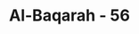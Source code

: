 ---
title: "Al-Baqarah - 56"
no: 56
arabic_no: ٥٦
ayah: ثُمَّ بَعَثْنٰكُمْ مِّنْۢ بَعْدِ مَوْتِكُمْ لَعَلَّكُمْ تَشْكُرُوْنَ
translation: "Kemudian, Kami membangkitkan kamu setelah kamu mati, agar kamu bersyukur."
tafsir: "Dalam ayat ini Allah mengingatkan kepada Bani Israil yang ada pada masa Nabi Muhammad saw bahwa setelah banyak di antara mereka itu mati karena azab tersebut di atas, maka keturunan mereka yang masih tinggal kembali berkembang biak, padahal tadinya mereka mengira jumlah mereka akan semakin berkurang. Allah telah menakdirkan mereka berkembang kembali, agar mereka dapat mengambil pelajaran dari pengalaman yang pahit itu, sehingga mereka mau mensyukuri nikmat-nikmat Allah.\n\nAllah menceritakan hal itu kepada kita dengan menghadapkan pembicaraan kepada Bani Israil yang ada ketika datangnya Nabi Muhammad saw untuk menunjukkan bahwa umat manusia ini pada hakikatnya adalah satu. Segala cobaan yang telah diturunkan-Nya, berupa kebaikan atau musibah, nikmat atau kesengsaraan, semuanya merupakan pelajaran bagi umat yang datang kemudian dengan menerangkan yang telah terjadi atas umat-umat terdahulu, agar manusia mengetahui bahwa semua bangsa di dunia ini mempunyai tanggung jawab terhadap sesamanya. Kebahagiaan seseorang sangat erat hubungannya dengan kebahagiaan orang lain. Demikian pula kesengsaraan yang dideritanya. Setiap pribadi akan tertimpa kesengsaraan akibat perbuatan dosa yang telah meluas di lingkungannya, walaupun ia sendiri tidak ikut melakukan dosa-dosa tersebut"
---